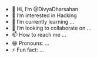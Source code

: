 - 👋 Hi, I’m @DivyaDharsahan
- 👀 I’m interested in  Hacking 
- 🌱 I’m currently learning ...
- 💞️ I’m looking to collaborate on ...
- 📫 How to reach me ...
- 😄 Pronouns: ...
- ⚡ Fun fact: ...

<!---
DivyaDharsahan/DivyaDharsahan is a ✨ special ✨ repository because its `README.md` (this file) appears on your GitHub profile.
You can click the Preview link to take a look at your changes.
--->
